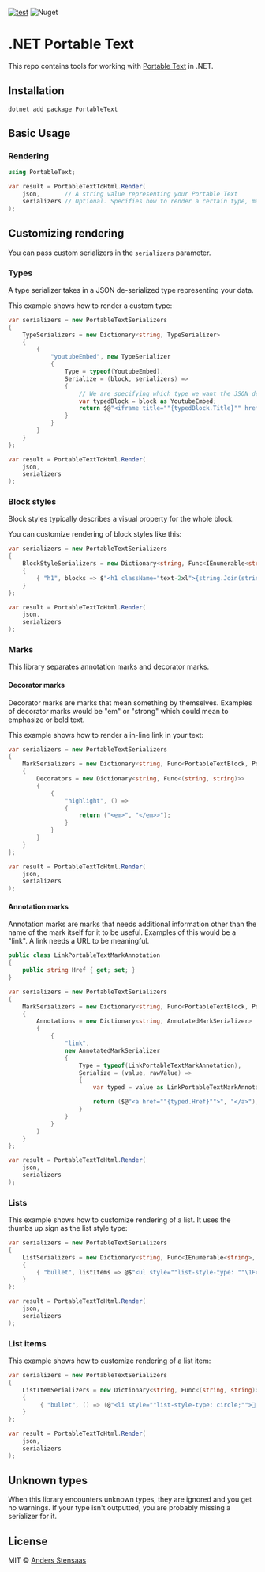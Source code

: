 [![test](https://github.com/saasen/dotnet-portable-text/actions/workflows/test.yml/badge.svg)](https://github.com/saasen/dotnet-portable-text/actions/workflows/test.yml)
![Nuget](https://img.shields.io/nuget/v/PortableText?color=blue&logo=nuget)

# .NET Portable Text

This repo contains tools for working with [Portable Text](https://portabletext.org) in .NET.

## Installation

```
dotnet add package PortableText
```

## Basic Usage

### Rendering

```cs
using PortableText;

var result = PortableTextToHtml.Render(
    json,       // A string value representing your Portable Text
    serializers // Optional. Specifies how to render a certain type, mark, list etc.
);
```

## Customizing rendering

You can pass custom serializers in the `serializers` parameter.

### Types

A type serializer takes in a JSON de-serialized type representing your data.

This example shows how to render a custom type:

```cs
var serializers = new PortableTextSerializers
{
    TypeSerializers = new Dictionary<string, TypeSerializer>
    {
        {
            "youtubeEmbed", new TypeSerializer
            {
                Type = typeof(YoutubeEmbed),
                Serialize = (block, serializers) =>
                {
                    // We are specifying which type we want the JSON de-serialized to, so this is safe.
                    var typedBlock = block as YoutubeEmbed;
                    return $@"<iframe title=""{typedBlock.Title}"" href=""{typedBlock.Url}""></iframe>";
                }
            }
        }
    }
};

var result = PortableTextToHtml.Render(
    json,
    serializers
);
```

### Block styles

Block styles typically describes a visual property for the whole block.

You can customize rendering of block styles like this:

```cs
var serializers = new PortableTextSerializers
{
    BlockStyleSerializers = new Dictionary<string, Func<IEnumerable<string>, string>>
    {
        { "h1", blocks => $"<h1 className="text-2xl">{string.Join(string.Empty, blocks)}</h1>" }
    }
};

var result = PortableTextToHtml.Render(
    json,
    serializers
);
```

### Marks

This library separates annotation marks and decorator marks.

#### Decorator marks

Decorator marks are marks that mean something by themselves.
Examples of decorator marks would be "em" or "strong" which could mean to emphasize or bold text.

This example shows how to render a in-line link in your text:

```cs
var serializers = new PortableTextSerializers
{
    MarkSerializers = new Dictionary<string, Func<PortableTextBlock, PortableTextChild, string, (string startTag, string endTag)>>
    {
        Decorators = new Dictionary<string, Func<(string, string)>>
        {
            {
                "highlight", () =>
                {
                    return ("<em>", "</em>>");
                }
            }
        }
    }
};

var result = PortableTextToHtml.Render(
    json,
    serializers
);
```

#### Annotation marks

Annotation marks are marks that needs additional information other than the name of the mark itself for it to be useful.
Examples of this would be a "link". A link needs a URL to be meaningful.

```cs
public class LinkPortableTextMarkAnnotation
{
    public string Href { get; set; }
}

var serializers = new PortableTextSerializers
{
    MarkSerializers = new Dictionary<string, Func<PortableTextBlock, PortableTextChild, string, (string startTag, string endTag)>>
    {
        Annotations = new Dictionary<string, AnnotatedMarkSerializer>
        {
            {
                "link",
                new AnnotatedMarkSerializer
                {
                    Type = typeof(LinkPortableTextMarkAnnotation),
                    Serialize = (value, rawValue) =>
                    {
                        var typed = value as LinkPortableTextMarkAnnotation;

                        return ($@"<a href=""{typed.Href}"">", "</a>");
                    }
                }
            }
        }
    }
};

var result = PortableTextToHtml.Render(
    json,
    serializers
);
```

### Lists

This example shows how to customize rendering of a list. It uses the thumbs up sign as the list style type:

```cs
var serializers = new PortableTextSerializers
{
    ListSerializers = new Dictionary<string, Func<IEnumerable<string>, string>>()
    {
        { "bullet", listItems => @$"<ul style=""list-style-type: ""\1F44D"""">{string.Join(string.Empty, listItems)}</ul>" }
    }
};

var result = PortableTextToHtml.Render(
    json,
    serializers
);
```

### List items

This example shows how to customize rendering of a list item:

```cs
var serializers = new PortableTextSerializers
{
    ListItemSerializers = new Dictionary<string, Func<(string, string)>>
    {
         { "bullet", () => (@"<li style=""list-style-type: circle;"">🎱 ", "</li>") }
    }
};

var result = PortableTextToHtml.Render(
    json,
    serializers
);
```

## Unknown types

When this library encounters unknown types, they are ignored and you get no warnings.
If your type isn't outputted, you are probably missing a serializer for it.

## License

MIT © [Anders Stensaas](https://github.com/saasen/)
